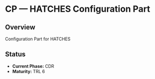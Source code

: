 # CP — HATCHES Configuration Part

## Overview
Configuration Part for HATCHES

## Status  
- **Current Phase:** CDR
- **Maturity:** TRL 6
